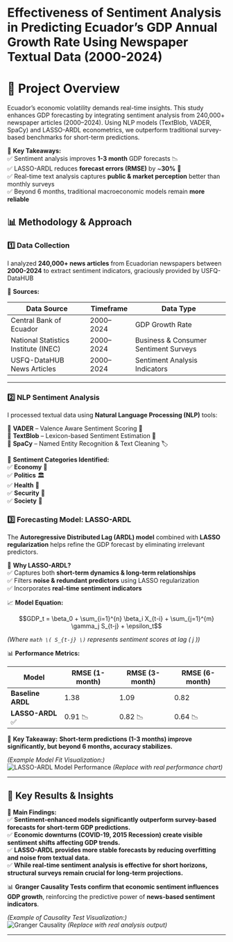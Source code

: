 # Effectiveness of Sentiment Analysis in Predicting Ecuador’s GDP Annual Growth Rate Using Newspaper Textual Data (2000-2024)
# 📌 Project Overview
Ecuador’s economic volatility demands real-time insights. This study enhances GDP forecasting by integrating sentiment analysis from 240,000+ newspaper articles (2000–2024). Using NLP models (TextBlob, VADER, SpaCy) and LASSO-ARDL econometrics, we outperform traditional survey-based benchmarks for short-term predictions.

🔹 **Key Takeaways:**  
✅ Sentiment analysis improves **1-3 month** GDP forecasts 📉  
✅ LASSO-ARDL reduces **forecast errors (RMSE)** by ~**30%** 🧠  
✅ Real-time text analysis captures **public & market perception** better than monthly surveys  
✅ Beyond 6 months, traditional macroeconomic models remain **more reliable** 

## 📊 Methodology & Approach  

### **1️⃣ Data Collection**  
I analyzed **240,000+ news articles** from Ecuadorian newspapers between **2000-2024** to extract sentiment indicators, graciously provided by USFQ-DataHUB

📌 **Sources:**  

| Data Source | Timeframe | Data Type |
|------------|-----------|------------|
| Central Bank of Ecuador | 2000–2024 | GDP Growth Rate |
| National Statistics Institute (INEC) | 2000–2024 | Business & Consumer Sentiment Surveys |
| USFQ-DataHUB News Articles | 2000–2024 | Sentiment Analysis Indicators |

---

### **2️⃣ NLP Sentiment Analysis**  
I processed textual data using **Natural Language Processing (NLP)** tools:

🔹 **VADER** – Valence Aware Sentiment Scoring 🤖  
🔹 **TextBlob** – Lexicon-based Sentiment Estimation 📝  
🔹 **SpaCy** – Named Entity Recognition & Text Cleaning 🏷️  

📌 **Sentiment Categories Identified:**  
✅ **Economy** 🏦  
✅ **Politics** 🏛️  
✅ **Health** 🏥  
✅ **Security** 🚓  
✅ **Society** 👥  

### **3️⃣ Forecasting Model: LASSO-ARDL**  
The **Autoregressive Distributed Lag (ARDL) model** combined with **LASSO regularization** helps refine the GDP forecast by eliminating irrelevant predictors.

📌 **Why LASSO-ARDL?**  
✅ Captures both **short-term dynamics & long-term relationships**  
✅ Filters **noise & redundant predictors** using LASSO regularization  
✅ Incorporates **real-time sentiment indicators**  

📈 **Model Equation:**  
```math
GDP_t = \beta_0 + \sum_{i=1}^{n} \beta_i X_{t-i} + \sum_{j=1}^{m} \gamma_j S_{t-j} + \epsilon_t
```

*(Where ```math \( S_{t-j} \)``` represents sentiment scores at lag \( j \))*  


📊 **Performance Metrics:**  

| Model | RMSE (1-month) | RMSE (3-month) | RMSE (6-month) |
|------------|-----------|-----------|-----------|
| **Baseline ARDL** | 1.38 | 1.09 | 0.82 |
| **LASSO-ARDL** ✅ | 0.91 📉 | 0.82 📉 | 0.64 📉 |

📌 **Key Takeaway:** **Short-term predictions (1-3 months) improve significantly, but beyond 6 months, accuracy stabilizes.**  

*(Example Model Fit Visualization:)*  
![LASSO-ARDL Model Performance](https://your-image-link-here.com/lasso-ardl-fit.png) *(Replace with real performance chart)*  

---

## 🎯 Key Results & Insights  

📌 **Main Findings:**  
✅ **Sentiment-enhanced models significantly outperform survey-based forecasts for short-term GDP predictions.**  
✅ **Economic downturns (COVID-19, 2015 Recession) create visible sentiment shifts affecting GDP trends.**  
✅ **LASSO-ARDL provides more stable forecasts by reducing overfitting and noise from textual data.**  
✅ **While real-time sentiment analysis is effective for short horizons, structural surveys remain crucial for long-term projections.**  

📊 **Granger Causality Tests confirm that economic sentiment influences GDP growth**, reinforcing the predictive power of **news-based sentiment indicators**.  

*(Example of Causality Test Visualization:)*  
![Granger Causality](https://your-image-link-here.com/causality-test.png) *(Replace with real analysis output)*  

---
